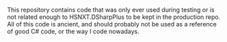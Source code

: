 This repository contains code that was only ever used during testing or is not related enough to HSNXT.DSharpPlus to be kept in the
production repo. All of this code is ancient, and should probably not be used as a reference of good C# code, or the way I code nowadays.
